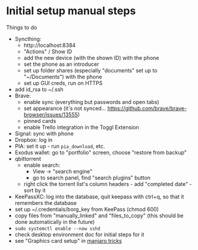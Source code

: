 Initial setup manual steps
==========================

Things to do
- Syncthing:
  - http://localhost:8384
  - "Actions" / Show ID
  - add the new device (with the shown ID) with the phone
  - set the phone as an introducer
  - set up folder shares (especially "documents" set up to "~/Documents") with the phone
  - set up GUI creds, run on HTTPS
- add id_rsa to ~/.ssh
- Brave:
  - enable sync (everything but passwords and open tabs)
  - set appearance (it's not synced... https://github.com/brave/brave-browser/issues/13555)
  - pinned cards
  - enable Trello integration in the Toggl Extension
- Signal: sync with phone
- Dropbox: log in
- PIA: set it up - run `pia_download`, etc.
- Exodus wallet: go to "portfolio" screen, choose "restore from backup"
- qbittorrent
  - enable search:
    - View -> "search engine"
    - go to search panel, find "search plugins" button
  - right click the torrent list's column headers - add "completed date" - sort by it
- KeePassXC: log into the database, quit keepass with ctrl+q, so that it remembers the database
- set up ~/.credentials/borg_key from KeePass (chmod 600)
- copy files from "manually_linked" and "files_to_copy" (this should be done automatically in the future)
- `sudo systemctl enable --now sshd`
- check desktop environment doc for initial steps for it
- see "Graphics card setup" in [manjaro tricks](manjaro_tricks.md)

